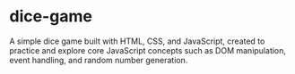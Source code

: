 # dice-game
A simple dice game built with HTML, CSS, and JavaScript, created to practice and explore core JavaScript concepts such as DOM manipulation, event handling, and random number generation.
